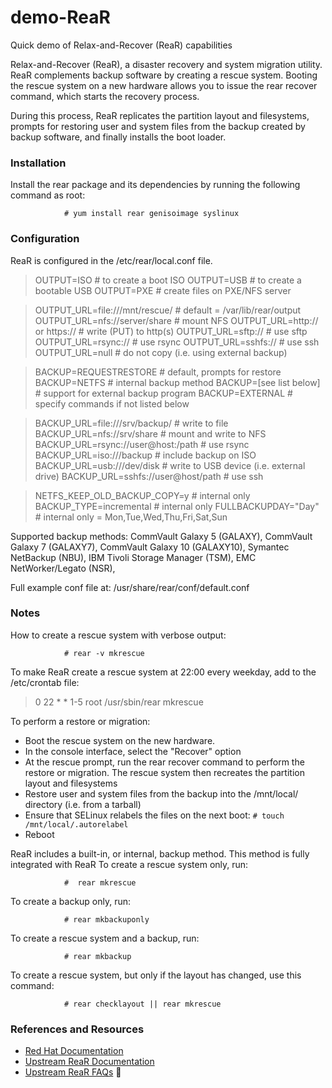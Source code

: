 # demo-ReaR

Quick demo of Relax-and-Recover (ReaR) capabilities

Relax-and-Recover (ReaR), a disaster recovery and system migration utility.  ReaR complements backup software by creating a rescue system. Booting the rescue system on a new hardware allows you to issue the rear recover command, which starts the recovery process.

During this process, ReaR replicates the partition layout and filesystems, prompts for restoring user and system files from the backup created by backup software, and finally installs the boot loader.

### Installation
Install the rear package and its dependencies by running the following command as root:
```
			# yum install rear genisoimage syslinux
```

### Configuration
ReaR is configured in the /etc/rear/local.conf file.

>OUTPUT=ISO				# to create a boot ISO
OUTPUT=USB				# to create a bootable USB
OUTPUT=PXE				# create files on PXE/NFS server

>OUTPUT_URL=file:///mnt/rescue/		# default = /var/lib/rear/output
OUTPUT_URL=nfs://server/share		# mount NFS
OUTPUT_URL=http:// or https://		# write (PUT) to http(s)
OUTPUT_URL=sftp://			# use sftp
OUTPUT_URL=rsync://			# use rsync
OUTPUT_URL=sshfs://			# use ssh
OUTPUT_URL=null				# do not copy (i.e. using external backup)


>BACKUP=REQUESTRESTORE			# default, prompts for restore
BACKUP=NETFS				# internal backup method
BACKUP=[see list below]			# support for external backup program
BACKUP=EXTERNAL				# specify commands if not listed below

>BACKUP_URL=file:///srv/backup/		# write to file
BACKUP_URL=nfs://srv/share		# mount and write to NFS
BACKUP_URL=rsync://user@host:/path	# use rsync
BACKUP_URL=iso:///backup		# include backup on ISO
BACKUP_URL=usb:///dev/disk		# write to USB device (i.e. external drive)
BACKUP_URL=sshfs://user@host/path	# use ssh

>NETFS_KEEP_OLD_BACKUP_COPY=y		# internal only
BACKUP_TYPE=incremental			# internal only
FULLBACKUPDAY="Day"			# internal only = Mon,Tue,Wed,Thu,Fri,Sat,Sun

Supported backup methods:  CommVault Galaxy 5 (GALAXY), CommVault Galaxy 7 (GALAXY7), CommVault Galaxy 10 (GALAXY10), Symantec NetBackup (NBU), IBM Tivoli Storage Manager (TSM), EMC NetWorker/Legato (NSR),

Full example conf file at: /usr/share/rear/conf/default.conf

### Notes
How to create a rescue system with verbose output:
```
 			# rear -v mkrescue
```
To make ReaR create a rescue system at 22:00 every weekday, add to the /etc/crontab file:
>	0 22 * * 1-5 root /usr/sbin/rear mkrescue

To perform a restore or migration:
* Boot the rescue system on the new hardware.
* In the console interface, select the "Recover" option
* At the rescue prompt, run the rear recover command to perform the restore or migration. The rescue system then recreates the partition layout and filesystems
* Restore user and system files from the backup into the /mnt/local/ directory (i.e. from a tarball)
* Ensure that SELinux relabels the files on the next boot: ```# touch /mnt/local/.autorelabel```
* Reboot

ReaR includes a built-in, or internal, backup method. This method is fully integrated with ReaR
To create a rescue system only, run:
```
			#  rear mkrescue
```
To create a backup only, run:
```
			# rear mkbackuponly
```
To create a rescue system and a backup, run:
```
			# rear mkbackup
```
To create a rescue system, but only if the layout has changed, use this command:
```
			# rear checklayout || rear mkrescue
```

### References and Resources
* [Red Hat Documentation](https://access.redhat.com/documentation/en-us/red_hat_enterprise_linux/7/html/system_administrators_guide/ch-relax-and-recover_rear)
* [Upstream ReaR Documentation](http://relax-and-recover.org/documentation/)
* [Upstream ReaR FAQs](http://relax-and-recover.org/documentation/faq)

